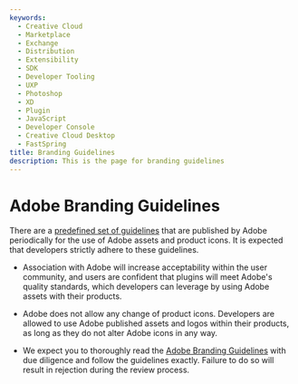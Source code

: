 ```yaml
---
keywords:
  - Creative Cloud
  - Marketplace
  - Exchange
  - Distribution
  - Extensibility
  - SDK
  - Developer Tooling
  - UXP
  - Photoshop
  - XD
  - Plugin
  - JavaScript
  - Developer Console
  - Creative Cloud Desktop
  - FastSpring
title: Branding Guidelines
description: This is the page for branding guidelines
---
```


# Adobe Branding Guidelines

There are a [predefined set of guidelines](https://partners.adobe.com/exchangeprogram/creativecloud/marketing/dev-brand-guide.html) that are published by Adobe periodically for the use of Adobe assets and product icons. It is expected that developers strictly adhere to these guidelines.

- Association with Adobe will increase acceptability within the user community, and users are confident that plugins will meet Adobe's quality standards, which developers can leverage by using Adobe assets with their products.

- Adobe does not allow any change of product icons. Developers are allowed to use Adobe published assets and logos within their products, as long as they do not alter Adobe icons in any way.

- We expect you to thoroughly read the [Adobe Branding Guidelines](https://partners.adobe.com/exchangeprogram/creativecloud/marketing/dev-brand-guide.html) with due diligence and follow the guidelines exactly. Failure to do so will result in rejection during the review process.
